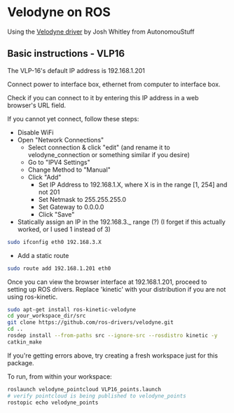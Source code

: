 # Velodyne on ROS #

Using the [Velodyne driver](https://github.com/ros-drivers/velodyne) by Josh Whitley from AutonomouStuff

## Basic instructions - VLP16 ##

The VLP-16's default IP address is 192.168.1.201

Connect power to interface box, ethernet from computer to interface box.

Check if you can connect to it by entering this IP address in a web browser's URL field.

If you cannot yet connect, follow these steps:
 - Disable WiFi
 - Open "Network Connections"
   - Select connection & click "edit" (and rename it to velodyne_connection or something similar if you desire)
   - Go to "IPV4 Settings"
   - Change Method to "Manual"
   - Click "Add"
     - Set IP Address to 192.168.1.X, where X is in the range [1, 254] and not 201
     - Set Netmask to 255.255.255.0
     - Set Gateway to 0.0.0.0
     - Click "Save"
 - Statically assign an IP in the 192.168.3._ range (?) (I forget if this actually worked, or I used 1 instead of 3)
```bash
sudo ifconfig eth0 192.168.3.X
````
 - Add a static route
 ```bash
 sudo route add 192.168.1.201 eth0
 ```
 
 Once you can view the browser interface at 192.168.1.201, proceed to setting up ROS drivers.  Replace 'kinetic' with your distribution if you are not using ros-kinetic.
 
 ```bash
 sudo apt-get install ros-kinetic-velodyne
 cd your_workspace_dir/src
 git clone https://github.com/ros-drivers/velodyne.git
 cd ..
 rosdep install --from-paths src --ignore-src --rosdistro kinetic -y
 catkin_make
 ```
 
 If you're getting errors above, try creating a fresh workspace just for this package.
 
 To run, from within your workspace:
 ```bash
 roslaunch velodyne_pointcloud VLP16_points.launch
 # verify pointcloud is being published to velodyne_points
 rostopic echo velodyne_points
 ```
 
